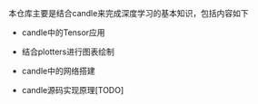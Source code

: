 本仓库主要是结合candle来完成深度学习的基本知识，包括内容如下
- candle中的Tensor应用
- 结合plotters进行图表绘制
- candle中的网络搭建

- candle源码实现原理[TODO]
